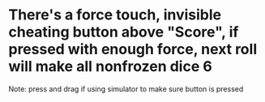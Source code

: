 # There's a force touch, invisible cheating button above "Score", if pressed with enough force, next roll will make all nonfrozen dice 6

Note: press and drag if using simulator to make sure button is pressed
